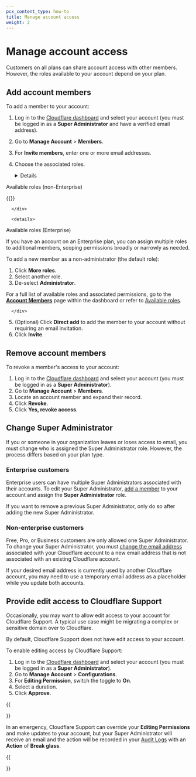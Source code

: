 ```yaml
---
pcx_content_type: how-to
title: Manage account access
weight: 2
---
```


# Manage account access

Customers on all plans can share account access with other members. However, the roles available to your account depend on your plan.

## Add account members

To add a member to your account:

1. Log in to the [Cloudflare dashboard](https://dash.cloudflare.com/login) and select your account (you must be logged in as a **Super Administrator** and have a verified email address).
2. Go to **Manage Account** > **Members**.
3. For **Invite members**, enter one or more email addresses.
4. Choose the associated roles.

      <details>
<summary>Available roles (non-Enterprise)</summary>
<div>

   {{<render file="_account-roles-non-ent.md">}}

      </div>
</details>

      <details>
<summary>Available roles (Enterprise)</summary>
<div>

   If you have an account on an Enterprise plan, you can assign multiple roles to additional members, scoping permissions broadly or narrowly as needed.

   To add a new member as a non-administrator (the default role):

   1. Click **More roles**.
   2. Select another role.
   3. De-select **Administrator**.

   For a full list of available roles and associated permissions, go to the [**Account Members**](https://dash.cloudflare.com/?to=/:account/members) page within the dashboard or refer to [Available roles](/fundamentals/account-and-billing/account-setup/account-roles/#enterprise-roles).

      </div>
</details>

5. (Optional) Click **Direct add** to add the member to your account without requiring an email invitation.
6. Click **Invite**.

## Remove account members

To revoke a member's access to your account:

1. Log in to the [Cloudflare dashboard](https://dash.cloudflare.com/login) and select your account (you must be logged in as a **Super Administrator**).
2. Go to **Manage Account** > **Members**.
3. Locate an account member and expand their record.
4. Click **Revoke**.
5. Click **Yes, revoke access**.

## Change Super Administrator

If you or someone in your organization leaves or loses access to email, you must change who is assigned the Super Administrator role. However, the process differs based on your plan type.

### Enterprise customers

Enterprise users can have multiple Super Administrators associated with their accounts. To edit your Super Administrator, [add a member](#add-account-members) to your account and assign the **Super Administrator** role.

If you want to remove a previous Super Administrator, only do so after adding the new Super Administrator.

### Non-enterprise customers

Free, Pro, or Business customers are only allowed one Super Administrator. To change your Super Administrator, you must [change the email address](https://support.cloudflare.com/hc/articles/203471284#12345679) associated with your Cloudflare account to a new email address that is not associated with an existing Cloudflare account.

If your desired email address is currently used by another Cloudflare account, you may need to use a temporary email address as a placeholder while you update both accounts.

## Provide edit access to Cloudflare Support

Occasionally, you may want to allow edit access to your account for Cloudflare Support. A typical use case might be migrating a complex or sensitive domain over to Cloudflare.

By default, Cloudflare Support does not have edit access to your account.

To enable editing access by Cloudflare Support:

1. Log in to the [Cloudflare dashboard](https://dash.cloudflare.com/login) and select your account (you must be logged in as a **Super Administrator**).
2. Go to **Manage Account** > **Configurations**.
3. For **Editing Permission**, switch the toggle to **On**.
4. Select a duration.
5. Click **Approve**.

{{<Aside type="note">}}

In an emergency, Cloudflare Support can override your **Editing Permissions** and make updates to your account, but your Super Administrator will receive an email and the action will be recorded in your [Audit Logs](/fundamentals/account-and-billing/account-security/review-audit-logs/) with an **Action** of **Break glass**.

{{</Aside>}}
